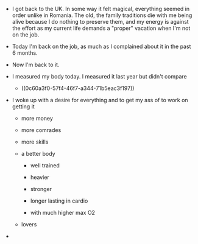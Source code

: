 - I got back to the UK. In some way it felt magical, everything seemed in order unlike in Romania. The old, the family traditions die with me being alive because I do nothing to preserve them, and my energy is against the effort as my current life demands a "proper" vacation when I'm not on the job.

- Today I'm back on the job, as much as I complained about it in the past 6 months.

- Now I'm back to it.

- I measured my body today. I measured it last year but didn't compare
	 - ((0c60a3f0-57f4-46f7-a344-71b5eac3f197))

- I woke up with a desire for everything and to get my ass of to work on getting it
	 - more money

	 - more comrades

	 - more skills

	 - a better body
		 - well trained

		 - heavier

		 - stronger

		 - longer lasting in cardio

		 - with much higher max O2

	 - lovers

- 
